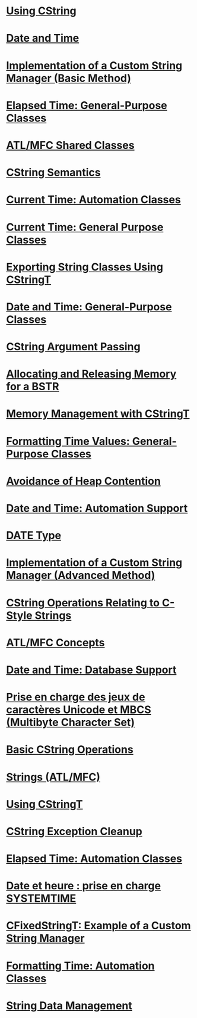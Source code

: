 # [Using CString](using-cstring.md)
# [Date and Time](date-and-time.md)
# [Implementation of a Custom String Manager (Basic Method)](implementation-of-a-custom-string-manager-basic-method.md)
# [Elapsed Time: General-Purpose Classes](elapsed-time-general-purpose-classes.md)
# [ATL/MFC Shared Classes](atl-mfc-shared-classes.md)
# [CString Semantics](cstring-semantics.md)
# [Current Time: Automation Classes](current-time-automation-classes.md)
# [Current Time: General Purpose Classes](current-time-general-purpose-classes.md)
# [Exporting String Classes Using CStringT](exporting-string-classes-using-cstringt.md)
# [Date and Time: General-Purpose Classes](date-and-time-general-purpose-classes.md)
# [CString Argument Passing](cstring-argument-passing.md)
# [Allocating and Releasing Memory for a BSTR](allocating-and-releasing-memory-for-a-bstr.md)
# [Memory Management with CStringT](memory-management-with-cstringt.md)
# [Formatting Time Values: General-Purpose Classes](formatting-time-values-general-purpose-classes.md)
# [Avoidance of Heap Contention](avoidance-of-heap-contention.md)
# [Date and Time: Automation Support](date-and-time-automation-support.md)
# [DATE Type](date-type.md)
# [Implementation of a Custom String Manager (Advanced Method)](implementation-of-a-custom-string-manager-advanced-method.md)
# [CString Operations Relating to C-Style Strings](cstring-operations-relating-to-c-style-strings.md)
# [ATL/MFC Concepts](atl-mfc-concepts.md)
# [Date and Time: Database Support](date-and-time-database-support.md)
# [Prise en charge des jeux de caractères Unicode et MBCS (Multibyte Character Set)](unicode-and-multibyte-character-set-mbcs-support.md)
# [Basic CString Operations](basic-cstring-operations.md)
# [Strings (ATL/MFC)](strings-atl-mfc.md)
# [Using CStringT](using-cstringt.md)
# [CString Exception Cleanup](cstring-exception-cleanup.md)
# [Elapsed Time: Automation Classes](elapsed-time-automation-classes.md)
# [Date et heure : prise en charge SYSTEMTIME](date-and-time-systemtime-support.md)
# [CFixedStringT: Example of a Custom String Manager](cfixedstringt-example-of-a-custom-string-manager.md)
# [Formatting Time: Automation Classes](formatting-time-automation-classes.md)
# [String Data Management](string-data-management.md)
